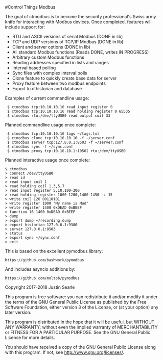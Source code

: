 #Control Things Modbus

The goal of ctmodbus is to become the security professional's Swiss army knife
for interacting with Modbus devices.  Once completed, features will include
support for:

 - RTU and ASCII versions of serial Modbus  (DONE in lib)
 - TCP and UDP versions of TCP/IP Modbus  (DONE in lib)
 - Client and server options  (DONE in lib)
 - All standard Modbus functions  (Reads DONE, writes IN PROGRESS)
 - Arbitrary custom Modbus functions
 - Reading addresses specified in lists and ranges
 - Interval based polling
 - Sync files with complex interval polls
 - Clone feature to quickly create base data for server
 - Proxy feature between two modbus endpoints
 - Export to cthistorian and database

Examples of current commandline usage:

     $ ctmodbus tcp:10.10.10.10 read input register 0
     $ ctmodbus tcp:10.10.10.10 read holding register 0 65535
     $ ctmodbus rtu:/dev/ttyUSB0 read output coil 33

Planned commandline usage once complete:

     $ ctmodbus tcp:10.10.10.10 tags ~/tags.txt
     $ ctmodbus clone tcp:10.10.10.10 -f ~/server.conf
     $ ctmodbus server tcp:127.0.0.1:8503 -f ~/server.conf
     $ ctmodbus sync -f ~/sync.conf
     $ ctmodbus proxy tcp:10.10.10.1:10502 rtu:/dev/ttyUSB0

Planned interactive usage once complete:

    $ ctmodbus
    > connect /dev/ttyUSB0
    > read id
    > read input coil 1
    > read holding coil 1,3,5,7
    > read input register 5,10,100-200
    > read holding register 1000-1200,1400-1450 -i 15
    > write coil 128 00110101
    > write register 1000 "My name is Mud"
    > write register 1400 0xDEAD 0xBEEF
    > function 16 1400 0xDEAD 0xBEEF
    > dump
    > export dump ~/recording.dump
    > export historian 127.0.0.1:9300
    > server 127.0.0.1:8503
    > status
    > export sync ~/sync.conf
    > exit


This is based on the excellent pymodbus library:

    https://github.com/bashwork/pymodbus

And includes asyncio additions by:

    https://github.com/moltob/pymodbus



Copyright 2017-2018 Justin Searle

This program is free software: you can redistribute it and/or modify it under the terms of the GNU General Public License as published by the Free Software Foundation, either version 3 of the License, or (at your option) any later version.

This program is distributed in the hope that it will be useful, but WITHOUT ANY WARRANTY; without even the implied warranty of MERCHANTABILITY or FITNESS FOR A PARTICULAR PURPOSE.  See the GNU General Public License for more details.

You should have received a copy of the GNU General Public License along with this program.  If not, see <http://www.gnu.org/licenses/>.

